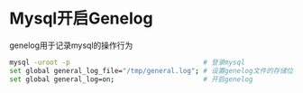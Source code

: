 # Mysql开启Genelog

genelog用于记录mysql的操作行为

```bash
mysql -uroot -p									# 登录mysql
set global general_log_file="/tmp/general.log";	# 设置genelog文件的存储位置
set global general_log=on;						# 开启genelog
```





